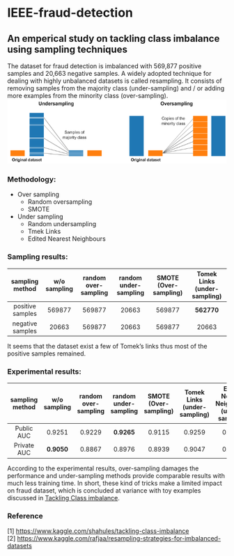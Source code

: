 # IEEE-fraud-detection
## An emperical study on tackling class imbalance using sampling techniques
The dataset for fraud detection is imbalanced with 569,877 positive samples and 20,663 negative samples.
A widely adopted technique for dealing with highly unbalanced datasets is called resampling. It consists of removing samples from the majority class (under-sampling) and / or adding more examples from the minority class (over-sampling).
<img src="https://github.com/thtang/ieee-fraud-detection/blob/master/figures/resampling.png">

### Methodology:
* Over sampling
  * Random oversampling
  * SMOTE
* Under sampling
  * Random undersampling
  * Tmek Links
  * Edited Nearest Neighbours
  
### Sampling results:
|  sampling method 	| w/o sampling 	| random over-sampling 	| random under-sampling 	| SMOTE (Over-sampling) 	| Tomek Links (under-sampling) 	|
|:----------------:	|:------------:	|:--------------------:	|:---------------------:	|:---------------------:	|:----------------------------:	|
| positive samples 	| 569877       	| 569877               	|         20663         	|         569877        	|            **562770**           	|
| negative samples 	| 20663        	| 569877               	|         20663         	|         569877        	|             20663            	|

It seems that the dataset exist a few of Tomek’s links thus most of the positive samples remained.

###  Experimental results:
|sampling method   | w/o sampling	| random over-sampling  	|  random under-sampling 	|  SMOTE (Over-sampling) 	|  Tomek Links (under-sampling) 	|  Edited Nearest Neighbours (under-sampling)	|
| :-:	| :-:	| :-:	| :-:	| :-:	| :-:	| :-: |
| Public AUC  	|  0.9251 	|  0.9229 	|  **0.9265** 	| 0.9115  	|  0.9259 	| 0.9248    |
|  Private AUC 	|  **0.9050** 	|  0.8867 	|  0.8976 	| 0.8939  	|  0.9047 	| 0.9022    |

According to the experimental results, over-sampling damages the performance and under-sampling methods provide comparable results with much less training time. In short, these kind of tricks make a limited impact on fraud dataset, which is concluded at variance with toy examples discussed in [Tackling Class imbalance](https://www.kaggle.com/shahules/tackling-class-imbalance).

### Reference
[1] https://www.kaggle.com/shahules/tackling-class-imbalance<br>
[2] https://www.kaggle.com/rafjaa/resampling-strategies-for-imbalanced-datasets
